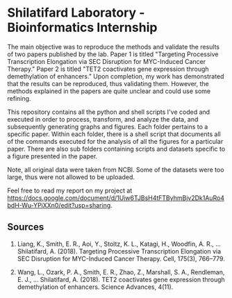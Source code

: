# Shilatifard Laboratory - Bioinformatics Internship

The main objective was to reproduce the methods and validate the results of two papers published by the lab. Paper 1 is titled "Targeting Processive Transcription Elongation via SEC Disruption for MYC-Induced Cancer Therapy." Paper 2 is titled "TET2 coactivates gene expression through demethylation of enhancers." Upon completion, my work has demonstrated that the results can be reproduced, thus validating them. However, the methods explained in the papers are quite unclear and could use some refining.

This repository contains all the python and shell scripts I've coded and executed in order to process, transform, and analyze the data, and subsequently generating graphs and figures. Each folder pertains to a specific paper. Within each folder, there is a shell script that documents all of the commands executed for the analysis of all the figures for a particular paper. There are also sub folders containing scripts and datasets specific to a figure presented in the paper. 

Note, all original data were taken from NCBI. Some of the datasets were too large, thus were not allowed to be uploaded. 

Feel free to read my report on my project at https://docs.google.com/document/d/1Uiw6TJBsH4tFTByhmBjv2Dk1AuRo4bdH-Wu-YPiXXn0/edit?usp=sharing.

## Sources
1. Liang, K., Smith, E. R., Aoi, Y., Stoltz, K. L., Katagi, H., Woodfin, A. R., … Shilatifard, A. (2018). Targeting Processive Transcription Elongation via SEC Disruption for MYC-Induced Cancer Therapy. Cell, 175(3), 766–779.

2. Wang, L., Ozark, P. A., Smith, E. R., Zhao, Z., Marshall, S. A., Rendleman, E. J., … Shilatifard, A. (2018). TET2 coactivates gene expression through demethylation of enhancers. Science Advances, 4(11).
